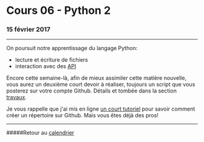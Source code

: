 # Cours 06 - Python 2
### 15 février 2017
-----

On poursuit notre apprentissage du langage Python:

- lecture et écriture de fichiers
- interaction avec des [API](https://fr.wikipedia.org/wiki/Interface_de_programmation)

Encore cette semaine-là, afin de mieux assimiler cette matière nouvelle, vous aurez un deuxième court devoir à réaliser, toujours un script que vous posterez sur votre compte Github. Détails et tombée dans la section [travaux](travaux.md#devoir-2).

Je vous rappelle que j'ai mis en ligne [un court tutoriel](https://medium.com/@jeanhuguesroy/comment-partager-votre-script-sur-github-9f7116d86034#.2tmiks68i) pour savoir comment créer un répertoire sur Github. Mais vous êtes déjà des pros!

-----

#####Retour au [calendrier](/calendrier.md)
